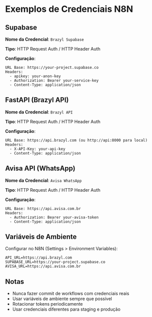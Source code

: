 # Exemplos de Credenciais N8N

## Supabase

**Nome da Credencial**: `Brazyl Supabase`

**Tipo**: HTTP Request Auth / HTTP Header Auth

**Configuração**:
```
URL Base: https://your-project.supabase.co
Headers:
  - apikey: your-anon-key
  - Authorization: Bearer your-service-key
  - Content-Type: application/json
```

## FastAPI (Brazyl API)

**Nome da Credencial**: `Brazyl API`

**Tipo**: HTTP Request Auth / HTTP Header Auth

**Configuração**:
```
URL Base: https://api.brazyl.com (ou http://api:8000 para local)
Headers:
  - X-API-Key: your-api-key
  - Content-Type: application/json
```

## Avisa API (WhatsApp)

**Nome da Credencial**: `Avisa WhatsApp`

**Tipo**: HTTP Request Auth / HTTP Header Auth

**Configuração**:
```
URL Base: https://api.avisa.com.br
Headers:
  - Authorization: Bearer your-avisa-token
  - Content-Type: application/json
```

## Variáveis de Ambiente

Configurar no N8N (Settings > Environment Variables):

```
API_URL=https://api.brazyl.com
SUPABASE_URL=https://your-project.supabase.co
AVISA_URL=https://api.avisa.com.br
```

## Notas

- Nunca fazer commit de workflows com credenciais reais
- Usar variáveis de ambiente sempre que possível
- Rotacionar tokens periodicamente
- Usar credenciais diferentes para staging e produção

